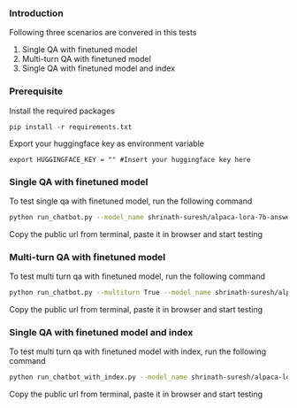 ### Introduction

Following three scenarios are convered in this tests

1. Single QA with finetuned model
2. Multi-turn QA with finetuned model
3. Single QA with finetuned model and index 

### Prerequisite
Install the required packages

```
pip install -r requirements.txt
```

Export your huggingface key as environment variable

```
export HUGGINGFACE_KEY = "" #Insert your huggingface key here
```

### Single QA with finetuned model

To test single qa with finetuned model, run the following command

```bash
python run_chatbot.py --model_name shrinath-suresh/alpaca-lora-7b-answer-summary
```

Copy the public url from terminal, paste it in browser and start testing

### Multi-turn QA with finetuned model

To test multi turn qa with finetuned model, run the following command

```bash
python run_chatbot.py --multiturn True --model_name shrinath-suresh/alpaca-lora-7b-answer-summary
```

Copy the public url from terminal, paste it in browser and start testing


### Single QA with finetuned model and index

To test multi turn qa with finetuned model with index, run the following command

```bash
python run_chatbot_with_index.py --model_name shrinath-suresh/alpaca-lora-7b-answer-summary
```

Copy the public url from terminal, paste it in browser and start testing

